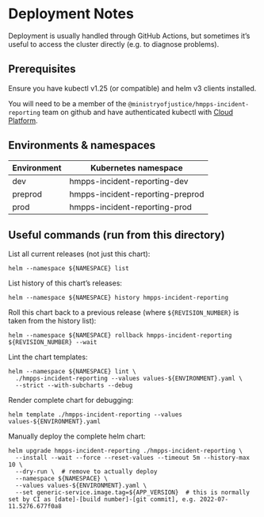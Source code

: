 # Deployment Notes

Deployment is usually handled through GitHub Actions, but sometimes it’s useful to access the cluster directly
(e.g. to diagnose problems).

## Prerequisites

Ensure you have kubectl v1.25 (or compatible) and helm v3 clients installed.

You will need to be a member of the `@ministryofjustice/hmpps-incident-reporting` team on github and
have authenticated kubectl with [Cloud Platform](https://user-guide.cloud-platform.service.justice.gov.uk/).

## Environments & namespaces

| Environment | Kubernetes namespace             |
|-------------|----------------------------------|
| dev         | hmpps-incident-reporting-dev     |
| preprod     | hmpps-incident-reporting-preprod |
| prod        | hmpps-incident-reporting-prod    |


## Useful commands (run from this directory)

List all current releases (not just this chart):

```shell
helm --namespace ${NAMESPACE} list
```

List history of this chart’s releases:

```shell
helm --namespace ${NAMESPACE} history hmpps-incident-reporting
```

Roll this chart back to a previous release (where `${REVISION_NUMBER}` is taken from the history list):

```shell
helm --namespace ${NAMESPACE} rollback hmpps-incident-reporting ${REVISION_NUMBER} --wait
```

Lint the chart templates:

```shell
helm --namespace ${NAMESPACE} lint \
  ./hmpps-incident-reporting --values values-${ENVIRONMENT}.yaml \
  --strict --with-subcharts --debug
```

Render complete chart for debugging:

```shell
helm template ./hmpps-incident-reporting --values values-${ENVIRONMENT}.yaml
```

Manually deploy the complete helm chart:

```shell
helm upgrade hmpps-incident-reporting ./hmpps-incident-reporting \
  --install --wait --force --reset-values --timeout 5m --history-max 10 \
  --dry-run \  # remove to actually deploy
  --namespace ${NAMESPACE} \
  --values values-${ENVIRONMENT}.yaml \
  --set generic-service.image.tag=${APP_VERSION}  # this is normally set by CI as [date]-[build number]-[git commit], e.g. 2022-07-11.5276.677f0a8
```
